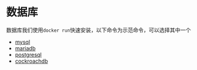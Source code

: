 
# 数据库

数据库我们使用`docker run`快速安装，以下命令为示范命令，可以选择其中一个

* [mysql](ops-install-database-mysql.md)
* [mariadb](ops-install-database-mariadb.md)
* [postgresql](ops-install-database-postgresql.md)
* [cockroachdb](ops-install-database-cockroachdb.md)
